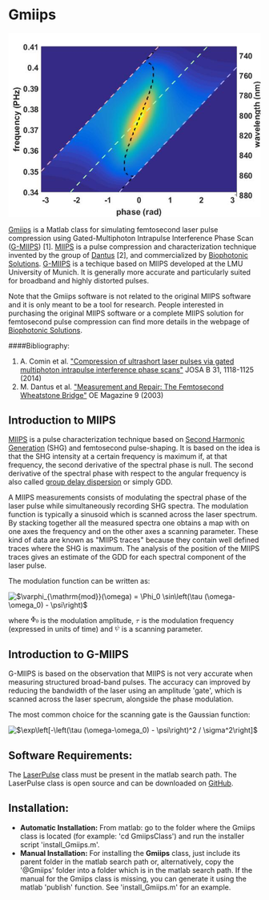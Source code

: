 Gmiips
========================================

![example_gmiips_trace](./pictures/Gmiips.jpg)

[Gmiips](http://albeco.github.io/GatedMiips) is a Matlab class for simulating femtosecond laser pulse
compression using
Gated-Multiphoton Intrapulse Interference Phase Scan
([G-MIIPS](http://dx.doi.org/10.1364/JOSAB.31.001118)) [1].
[MIIPS](https://en.wikipedia.org/wiki/Multiphoton_intrapulse_interference_phase_scan) is a pulse compression and characterization technique invented
by the group of
[Dantus](http://spie.org/x17798.xml) [2], and
commercialized by
[Biophotonic Solutions](http://www.biophotonicsolutions.com/about.php). [G-MIIPS](https://www.osapublishing.org/josab/fulltext.cfm?uri=josab-31-5-1118&id=283564)
is a techique based on MIIPS developed at the LMU University of Munich.
It is generally more accurate and particularly suited for broadband and highly distorted pulses.  

Note that the Gmiips software is not related to the original MIIPS
software and it is only meant to be a tool for research. People
interested in purchasing the original MIIPS software or a complete MIIPS
solution for femtosecond pulse compression can find more details in
the webpage of
[Biophotonic Solutions](http://www.biophotonicsolutions.com/about.php).

####Bibliography:

1) A. Comin et al. ["Compression of ultrashort laser pulses via gated multiphoton intrapulse interference phase scans"](http://dx.doi.org/10.1364/JOSAB.31.001118) JOSA B 31, 1118-1125 (2014)
2) M. Dantus et al. ["Measurement and Repair: The Femtosecond Wheatstone Bridge"](http://spie.org/x17798.xml) OE Magazine 9 (2003)

Introduction to MIIPS
----------------------------------------

[MIIPS](https://en.wikipedia.org/wiki/Multiphoton_intrapulse_interference_phase_scan)
is a pulse characterization technique based on
[Second Harmonic Generation](https://en.wikipedia.org/wiki/Second-harmonic_generation)
(SHG) and femtosecond pulse-shaping. It is based on the idea is that
the SHG intensity at a certain frequency is maximum if, at that
frequency, the second derivative of the spectral phase is null.
The second derivative of the spectral phase with respect to the
angular frequency is also called
[group delay dispersion](http://www.rp-photonics.com/group_delay_dispersion.html)
or simply GDD.

A MIIPS measurements consists of modulating the spectral phase of
the laser pulse while simultaneously recording SHG spectra. The
modulation function is typically a sinusoid which is scanned across
the laser spectrum. By stacking together all the measured spectra
one obtains a map with on one axes the frequency and on the other
axes a scanning parameter. These kind of data are known as "MIIPS
traces" because they contain well defined traces where the SHG is
maximum. The analysis of the position of the MIIPS traces gives an
estimate of the GDD for each spectral component of the laser pulse.

The modulation function can be written as:

![\$\\varphi\_{\\mathrm{mod}}(\\omega) = \\Phi\_0 \\sin\\left(\\tau
(\\omega-\\omega\_0) -
\\psi\\right)\$](./manual/gmiips_overview_eq07743892383448464370.png)

where ![\$\\Phi\_0\$](./manual/gmiips_overview_eq01670008314846846562.png)  is the modulation amplitude, ![\$\\tau\$](./manual/gmiips_overview_eq14593889327204786447.png) is the
modulation frequency (expressed in units of time) and ![\$\\psi\$](./manual/gmiips_overview_eq01982406464486259838.png)  is a
scanning parameter.


Introduction to G-MIIPS
----------------------------------------

G-MIIPS is based on the observation that MIIPS is
not very accurate when measuring structured broad-band pulses. The
accuracy can improved by reducing the bandwidth of the laser using an
amplitude 'gate', which is scanned across the laser specrum, alongside
the phase modulation.

The most common choice for the scanning gate is the Gaussian function:

![\$\\exp\\left\[-\\left(\\tau (\\omega-\\omega\_0) - \\psi\\right)\^2 /
\\sigma\^2\\right\]\$](./manual/gmiips_overview_eq12530219416731055256.png)


Software Requirements:
----------------------------------------

The [LaserPulse](http://albeco.github.io/LaserPulse/) class must
be present in the matlab search path. The LaserPulse class is open source
and can be downloaded on
[GitHub](https://github.com/albeco/LaserPulseClass).

Installation:
----------------------------------------

 * **Automatic Installation:**
    From matlab: go to the folder where the Gmiips class is located
    (for example: 'cd GmiipsClass') and run the installer script 'install_Gmiips.m'.
 * **Manual Installation:** For installing the **Gmiips** class, just
     include its parent folder in the matlab search path or,
     alternatively, copy the '@Gmiips' folder into a folder which is
     in the matlab search path.  If the manual for the Gmiips class is
     missing, you can generate it using the matlab 'publish'
     function. See 'install_Gmiips.m' for an example.
